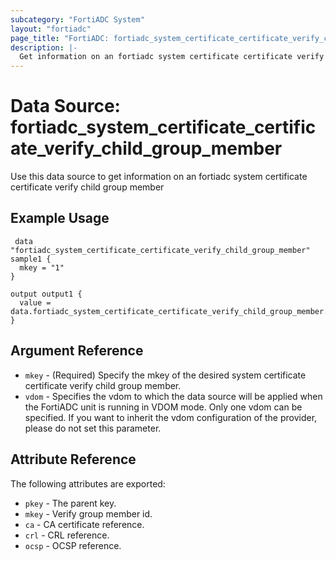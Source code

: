 ```yaml
---
subcategory: "FortiADC System"
layout: "fortiadc"
page_title: "FortiADC: fortiadc_system_certificate_certificate_verify_child_group_member"
description: |-
  Get information on an fortiadc system certificate certificate verify child group member
---
```


# Data Source: fortiadc_system_certificate_certificate_verify_child_group_member
Use this data source to get information on an fortiadc system certificate certificate verify child group member

## Example Usage

```hcl
 data "fortiadc_system_certificate_certificate_verify_child_group_member" sample1 {
  mkey = "1"
}

output output1 {
  value = data.fortiadc_system_certificate_certificate_verify_child_group_member.sample1
}
```

## Argument Reference
* `mkey` - (Required) Specify the mkey of the desired  system certificate certificate verify child group member.
* `vdom` - Specifies the vdom to which the data source will be applied when the FortiADC unit is running in VDOM mode. Only one vdom can be specified. If you want to inherit the vdom configuration of the provider, please do not set this parameter.


## Attribute Reference

The following attributes are exported:

* `pkey` - The parent key.
* `mkey` - Verify group member id.
* `ca` - CA certificate reference. 
* `crl` - CRL reference. 
* `ocsp` - OCSP reference. 

